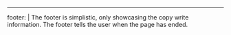 ---
footer: |
The footer is simplistic, only showcasing the copy write information. The footer tells the user when the page has ended.
